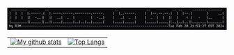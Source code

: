<!--### Hi there 👋

<!--
**rmassaroni/rmassaroni** is a ✨ _special_ ✨ repository because its `README.md` (this file) appears on your GitHub profile.

Here are some ideas to get you started:

- 🔭 I’m currently working on ...
- 🌱 I’m currently learning ...
- 👯 I’m looking to collaborate on ...
- 🤔 I’m looking for help with ...
- 💬 Ask me about ...
- 📫 How to reach me: ...
- 😄 Pronouns: ...
- ⚡ Fun fact: ...
-->
![Alt Text](/welcometobulkos)

<!--[![My github stats](https://github-readme-stats.vercel.app/api?username=rmassaroni&count_private=true&show_icons=true)](https://github.com/rmassaroni)

[![Top Langs](https://github-readme-stats.vercel.app/api/top-langs/?username=rmassaroni&hide=php)](https://github.com/rmassaroni)

<div style="display: flex;">
  <div style="flex: 1;">
    <a href="https://github.com/rmassaroni">
      <img src="https://github-readme-stats.vercel.app/api?username=rmassaroni&count_private=true&show_icons=true" alt="My github stats">
    </a>
  </div>
  <div style="flex: 1;">
    <a href="https://github.com/rmassaroni">
      <img src="https://github-readme-stats.vercel.app/api/top-langs/?username=rmassaroni&hide=php" alt="Top Langs">
    </a>
  </div>
</div>
-->
<table>
  <tr>
    <td>
      <a href="https://github.com/rmassaroni">
        <img src="https://github-readme-stats.vercel.app/api?username=rmassaroni&count_private=true&show_icons=true" alt="My github stats">
      </a>
    </td>
    <td>
      <a href="https://github.com/rmassaroni">
        <img src="https://github-readme-stats.vercel.app/api/top-langs/?username=rmassaroni&hide=php" alt="Top Langs">
      </a>
    </td>
  </tr>
</table>
